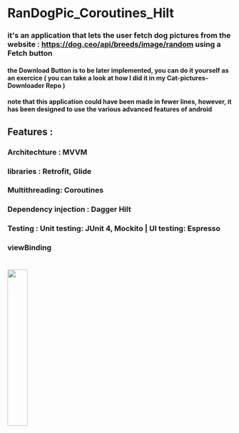 

# RanDogPic_Coroutines_Hilt
### it's an application that lets the user fetch dog pictures from the website : https://dog.ceo/api/breeds/image/random using a Fetch button

#### the Download Button is to be later implemented, you can do it yourself as an exercice ( you can take a look at how I did it in my Cat-pictures-Downloader Repo )
#### note that this application could have been made in fewer lines, however, it has been designed to use the various advanced features of android


## Features :

### Architechture : MVVM
### libraries : Retrofit, Glide
### Multithreading: Coroutines
### Dependency injection : Dagger Hilt
### Testing : Unit testing: JUnit 4, Mockito | UI testing: Espresso
### viewBinding

#

<image src="https://github.com/25THELL52/RanDogPic/assets/79938851/c30b4cb3-7453-42ad-ba69-61c9a44cb1c7" width="30%" height="30%">
